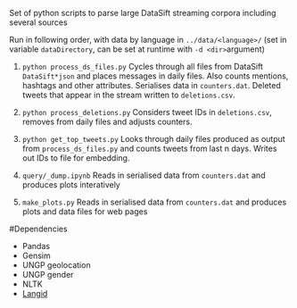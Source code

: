 Set of python scripts to parse large DataSift streaming corpora including several sources

Run in following order, with data by language in ```../data/<language>/``` (set in variable ```dataDirectory```, can be set at runtime with ```-d <dir>```argument)

1. ```python process_ds_files.py```
Cycles through all files from DataSift ```DataSift*json``` and places messages in daily files. Also counts mentions, hashtags and other attributes. Serialises data in ```counters.dat```. Deleted tweets that appear in the stream written to ```deletions.csv```.

2. ```python process_deletions.py```
Considers tweet IDs in ```deletions.csv```, removes from daily files and adjusts counters.

3. ```python get_top_tweets.py```
Looks through daily files produced as output from ```process_ds_files.py``` and counts tweets from last n days. Writes out IDs to file for embedding.

4. ```query/_dump.ipynb```
Reads in serialised data from ```counters.dat``` and produces plots interatively

5. ```make_plots.py```
Reads in serialised data from ```counters.dat``` and produces plots and data files for web pages

#Dependencies
* Pandas
* Gensim
* UNGP geolocation
* UNGP gender
* NLTK
* [Langid](https://github.com/saffsd/langid.py)
